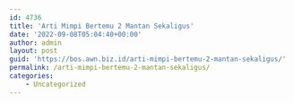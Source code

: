 ```yaml
---
id: 4736
title: 'Arti Mimpi Bertemu 2 Mantan Sekaligus'
date: '2022-09-08T05:04:40+00:00'
author: admin
layout: post
guid: 'https://bos.awn.biz.id/arti-mimpi-bertemu-2-mantan-sekaligus/'
permalink: /arti-mimpi-bertemu-2-mantan-sekaligus/
categories:
    - Uncategorized
---
```


